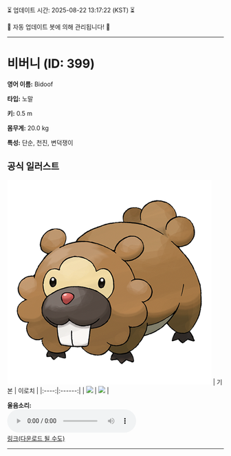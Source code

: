 
⏳ 업데이트 시간: 2025-08-22 13:17:22 (KST) ⏳

🤖 자동 업데이트 봇에 의해 관리됩니다! 🤖

---

# 비버니 (ID: 399)
**영어 이름:** Bidoof

**타입:** 노말

**키:** 0.5 m

**몸무게:** 20.0 kg

**특성:** 단순, 천진, 변덕쟁이

## 공식 일러스트
![](https://raw.githubusercontent.com/PokeAPI/sprites/master/sprites/pokemon/other/official-artwork/399.png)
| 기본 | 이로치 |
|:----:|:------:|
| <img src="http://play.pokemonshowdown.com/sprites/ani/bidoof.gif" width="200"> | <img src="http://play.pokemonshowdown.com/sprites/ani-shiny/bidoof.gif" width="200"> |

**울음소리:**<br><audio controls src="https://raw.githubusercontent.com/PokeAPI/cries/main/cries/pokemon/latest/399.ogg"></audio><br> [링크(다운로드 될 수도)](https://raw.githubusercontent.com/PokeAPI/cries/main/cries/pokemon/latest/399.ogg)


---
